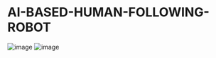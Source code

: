 # AI-BASED-HUMAN-FOLLOWING-ROBOT

![image](https://github.com/Rifat87/AI-BASED-HUMAN-FOLLOWING-ROBOT/assets/102798983/afc68005-c740-4378-92da-48da00755baa)
![image](https://github.com/Rifat87/AI-BASED-HUMAN-FOLLOWING-ROBOT/assets/102798983/ae1d199f-a900-4823-9237-fb9e8b360be9)




